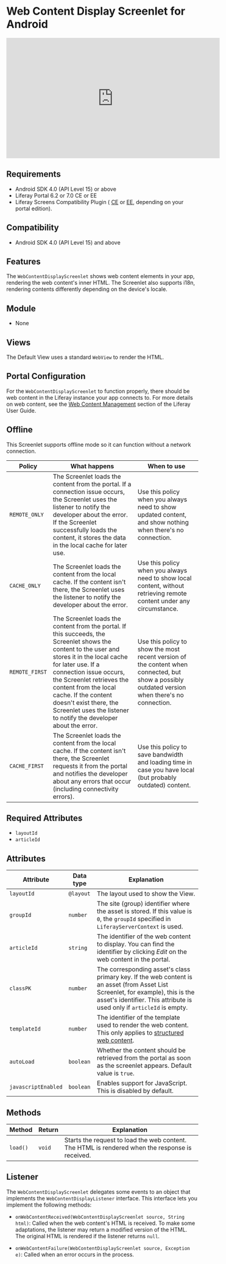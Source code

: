 # Web Content Display Screenlet for Android [](id=webcontentdisplayscreenlet-for-android)

<iframe width="560" height="315" src="https://www.youtube.com/embed/JVxfjAnCve8" frameborder="0" allowfullscreen></iframe>

## Requirements [](id=requirements)

- Android SDK 4.0 (API Level 15) or above
- Liferay Portal 6.2 or 7.0 CE or EE
- Liferay Screens Compatibility Plugin (
  [CE](http://www.liferay.com/marketplace/-/mp/application/54365664) or 
  [EE](http://www.liferay.com/marketplace/-/mp/application/54369726), 
  depending on your portal edition). 

## Compatibility [](id=compatibility)

- Android SDK 4.0 (API Level 15) and above

## Features [](id=features)

The `WebContentDisplayScreenlet` shows web content elements in your app, 
rendering the web content's inner HTML. The Screenlet also supports i18n, 
rendering contents differently depending on the device's locale.

## Module [](id=module)

- None

## Views [](id=views)

The Default View uses a standard `WebView` to render the HTML.

## Portal Configuration [](id=portal-configuration)

For the `WebContentDisplayScreenlet` to function properly, there should be web 
content in the Liferay instance your app connects to. For more details on web 
content, see the [Web Content Management](/portal/-/knowledge_base/6-2/web-content-management) 
section of the Liferay User Guide. 

## Offline [](id=offline)

This Screenlet supports offline mode so it can function without a network 
connection. 

| Policy | What happens | When to use |
|--------|--------------|-------------|
| `REMOTE_ONLY` | The Screenlet loads the content from the portal. If a connection issue occurs, the Screenlet uses the listener to notify the developer about the error. If the Screenlet successfully loads the content, it stores the data in the local cache for later use. | Use this policy when you always need to show updated content, and show nothing when there's no connection. |
| `CACHE_ONLY` | The Screenlet loads the content from the local cache. If the content isn't there, the Screenlet uses the listener to notify the developer about the error. | Use this policy when you always need to show local content, without retrieving remote content under any circumstance. |
| `REMOTE_FIRST` | The Screenlet loads the content from the portal. If this succeeds, the Screenlet shows the content to the user and stores it in the local cache for later use. If a connection issue occurs, the Screenlet retrieves the content from the local cache. If the content doesn't exist there, the Screenlet uses the listener to notify the developer about the error. | Use this policy to show the most recent version of the content when connected, but show a possibly outdated version when there's no connection. |
| `CACHE_FIRST` | The Screenlet loads the content from the local cache. If the content isn't there, the Screenlet requests it from the portal and notifies the developer about any errors that occur (including connectivity errors). | Use this policy to save bandwidth and loading time in case you have local (but probably outdated) content. |

## Required Attributes [](id=required-attributes)

- `layoutId`
- `articleId`

## Attributes [](id=attributes)

| Attribute | Data type | Explanation |
|-----------|-----------|-------------| 
| `layoutId` | `@layout` | The layout used to show the View. |
| `groupId` | `number` | The site (group) identifier where the asset is stored. If this value is `0`, the `groupId` specified in `LiferayServerContext` is used. |
| `articleId` | `string` | The identifier of the web content to display. You can find the identifier by clicking *Edit* on the web content in the portal. |
| `classPK` | `number` | The corresponding asset's class primary key. If the web content is an asset (from Asset List Screenlet, for example), this is the asset's identifier. This attribute is used only if `articleId` is empty. |
| `templateId` | `number` | The identifier of the template used to render the web content. This only applies to [structured web content](/discover/portal/-/knowledge_base/6-2/advanced-content-with-structures-and-templates). |
| `autoLoad` | `boolean` | Whether the content should be retrieved from the portal as soon as the screenlet appears. Default value is `true`. |
| `javascriptEnabled` | `boolean` | Enables support for JavaScript. This is disabled by default. |

## Methods [](id=methods)

| Method | Return | Explanation |
|-----------|-----------|-------------| 
| `load()` | `void` | Starts the request to load the web content. The HTML is rendered when the response is received. |

## Listener [](id=listener)

The `WebContentDisplayScreenlet` delegates some events to an object that 
implements the `WebContentDisplayListener` interface. This interface lets you 
implement the following methods:

- `onWebContentReceived(WebContentDisplayScreenlet source, String html)`: Called 
  when the web content's HTML is received. To make some adaptations, the 
  listener may return a modified version of the HTML. The original HTML is 
  rendered if the listener returns `null`. 

- `onWebContentFailure(WebContentDisplayScreenlet source, Exception e)`: Called 
  when an error occurs in the process. 
